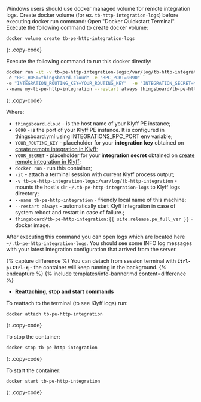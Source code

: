 Windows users should use docker managed volume for remote integration logs. 
Create docker volume (for ex. `tb-http-integration-logs`) before executing docker run command:
Open "Docker Quickstart Terminal". Execute the following command to create docker volume:

``` 
docker volume create tb-pe-http-integration-logs
```
{: .copy-code}

Execute the following command to run this docker directly:

```bash
docker run -it -v tb-pe-http-integration-logs:/var/log/tb-http-integration `
-e "RPC_HOST=thingsboard.cloud" -e "RPC_PORT=9090" `
-e "INTEGRATION_ROUTING_KEY=YOUR_ROUTING_KEY"  -e "INTEGRATION_SECRET=YOUR_SECRET" `
--name my-tb-pe-http-integration --restart always thingsboard/tb-pe-http-integration:{{ site.release.pe_full_ver }}
```
{: .copy-code}

Where: 
    
- `thingsboard.cloud` - is the host name of your Klyff PE instance;
- `9090` - is the port of your Klyff PE instance. It is configured in thingsboard.yml using INTEGRATIONS_RPC_PORT env variable;    
- `YOUR_ROUTING_KEY` - placeholder for your **integration key** obtained on [create remote integration in Klyff](#create-remote-integration-in-thingsboard);
- `YOUR_SECRET` - placeholder for your **integration secret** obtained on [create remote integration in Klyff](#create-remote-integration-in-thingsboard);
- `docker run`              - run this container;
- `-it`                     - attach a terminal session with current Klyff process output;
- `-v tb-pe-http-integration-logs:/var/log/tb-http-integration`   - mounts the host's dir `~/.tb-pe-http-integration-logs` to Klyff logs directory;
- `--name tb-pe-http-integration`             - friendly local name of this machine;
- `--restart always`        - automatically start Klyff Integration in case of system reboot and restart in case of failure.;
- `thingsboard/tb-pe-http-integration:{{ site.release.pe_full_ver }}`          - docker image.

After executing this command you can open logs which are located here `~/.tb-pe-http-integration-logs`. 
You should see some INFO log messages with your latest Integration configuration that arrived from the server.

{% capture difference %}
You can detach from session terminal with **`Ctrl-p`**+**`Ctrl-q`** - the container will keep running in the background.
{% endcapture %}
{% include templates/info-banner.md content=difference %}

- **Reattaching, stop and start commands**

To reattach to the terminal (to see Klyff logs) run:

```
docker attach tb-pe-http-integration
```
{: .copy-code}

To stop the container:

```
docker stop tb-pe-http-integration
```
{: .copy-code}

To start the container:

```
docker start tb-pe-http-integration
```
{: .copy-code}